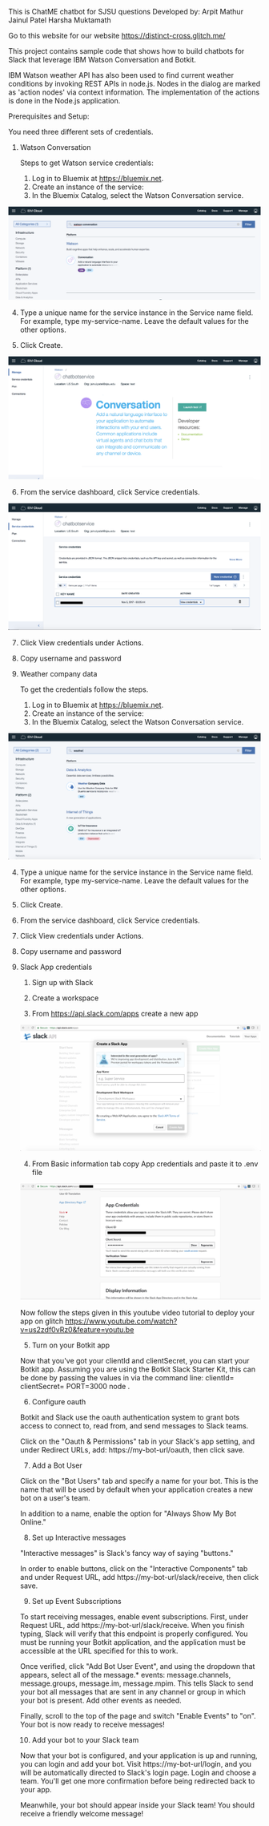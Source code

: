 This is ChatME chatbot for SJSU questions
Developed by:
Arpit Mathur
Jainul Patel
Harsha Muktamath

Go to this website for our website https://distinct-cross.glitch.me/

This project contains sample code that shows how to build chatbots for Slack that leverage IBM Watson Conversation and Botkit.

IBM Watson weather API has also been used to find current weather conditions by invoking REST APIs in node.js. Nodes in the dialog are marked as 'action nodes' via context information. The implementation of the actions is done in the Node.js application.

Prerequisites and Setup:

You need three different sets of credentials.

1. Watson Conversation

   Steps to get Watson service credentials:

   1. Log in to Bluemix at https://bluemix.net.
   2. Create an instance of the service:
   3. In the Bluemix Catalog, select the  Watson Conversation service.

  ![alt text](screenshots/screenshot1.png "1")  



   4. Type a unique name for the service instance in the Service name field. For example, type my-service-name. Leave the default values for the other options.

   5. Click Create.

   ![alt text](screenshots/screenshot2.png "1")

   6. From the service dashboard, click Service credentials.

   ![alt text](screenshots/screenshot3.png "1")

   7. Click View credentials under Actions.
   8. Copy username and password

2. Weather company data

   To get the credentials follow the steps.

   1. Log in to Bluemix at https://bluemix.net.
   2. Create an instance of the service:
   3. In the Bluemix Catalog, select the  Watson Conversation service.

  ![alt text](screenshots/screenshot4.png "1")  

   4. Type a unique name for the service instance in the Service name field. For example, type my-service-name. Leave the default values for the other options.

   5. Click Create.

   6. From the service dashboard, click Service credentials.

   7. Click View credentials under Actions.

   8. Copy username and password

3. Slack App credentials

    1. Sign up with Slack

    2. Create a workspace

    3. From https://api.slack.com/apps create a new app

    ![alt text](screenshots/screenshot5.png "1")  


    4. From Basic information tab copy App credentials and paste it to .env file

    ![alt text](screenshots/screenshot6.png "1")

    Now follow the steps given in this youtube video tutorial to deploy your app on glitch
    https://www.youtube.com/watch?v=us2zdf0vRz0&feature=youtu.be

    5. Turn on your Botkit app

    Now that you've got your clientId and clientSecret, you can start your Botkit app. Assuming you are using the Botkit Slack Starter Kit, this can be done by passing the values in via the command line:
      clientId=<my client id> clientSecret=<my client secret> PORT=3000 node .

    6. Configure oauth

    Botkit and Slack use the oauth authentication system to grant bots access to connect to, read from, and send messages to Slack teams.

    Click on the "Oauth & Permissions" tab in your Slack's app setting, and under Redirect URLs, add: https://my-bot-url/oauth, then click save.

    7. Add a Bot User

    Click on the "Bot Users" tab and specify a name for your bot. This is the name that will be used by default when your application creates a new bot on a user's team.

    In addition to a name, enable the option for "Always Show My Bot Online."

    8. Set up Interactive messages

    "Interactive messages" is Slack's fancy way of saying "buttons."

    In order to enable buttons, click on the "Interactive Components" tab and under Request URL, add https://my-bot-url/slack/receive, then click save.

    9. Set up Event Subscriptions

    To start receiving messages, enable event subscriptions. First, under Request URL, add https://my-bot-url/slack/receive. When you finish typing, Slack will verify that this endpoint is properly configured. You must be running your Botkit application, and the application must be accessible at the URL specified for this to work.

    Once verified, click "Add Bot User Event", and using the dropdown that appears, select all of the message.* events: message.channels, message.groups, message.im, message.mpim. This tells Slack to send your bot all messages that are sent in any channel or group in which your bot is present. Add other events as needed.

    Finally, scroll to the top of the page and switch "Enable Events" to "on". Your bot is now ready to receive messages!

    10. Add your bot to your Slack team

    Now that your bot is configured, and your application is up and running, you can login and add your bot. Visit https://my-bot-url/login, and you will be automatically directed to Slack's login page. Login and choose a team. You'll get one more confirmation before being redirected back to your app.

    Meanwhile, your bot should appear inside your Slack team! You should receive a friendly welcome message!
